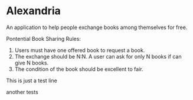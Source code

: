 # Alexandria

An application to help people exchange books among themselves for free.


Pontential Book Sharing Rules:
1. Users must have one offered book to request a book.
2. The exchange should be N:N. A user can ask for only N books if can give N books.
3. The condition of the book should be excellent to fair.



This is just a test line

another tests